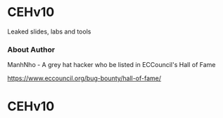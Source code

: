 # CEHv10
Leaked slides, labs and tools

### About Author
ManhNho - A grey hat hacker who be listed in ECCouncil's Hall of Fame

https://www.eccouncil.org/bug-bounty/hall-of-fame/
# CEHv10
